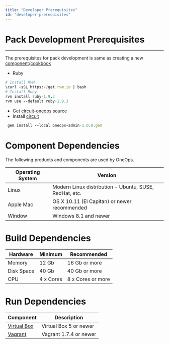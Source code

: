 ```yaml
---
title: "Developer Prerequisites"
id: "developer-prerequisites"
---
```



# Pack Development Prerequisites
----------------

  The prerequisites for pack development is same as creating a new [component](#component)/[cookbook](#cookbook)

  * Ruby

~~~ruby
# Install RVM
\curl -sSL https://get.rvm.io | bash
# Install Ruby
rvm install ruby-1.9.3
rvm use --default ruby-1.9.3

~~~


 * Get [circuit-oneops](https://github.com/oneops/circuit-oneops-1) source
 * Install [circuit](#../key-concepts/circuit)

~~~ruby
 gem install --local oneops-admin-1.0.0.gem
~~~



# Component Dependencies

The following products and components are used by OneOps. 

Operating System | Version
---------------- | -------
Linux  | Modern Linux distribution - Ubuntu, SUSE, RedHat, etc.
Apple Mac | OS X 10.11 (El Capitan) or newer recommended
Window | Windows 8.1 and newer

# Build Dependencies

Hardware | Minimum | Recommended
-------- | ------- | -----------
Memory | 12 Gb | 16 Gb or more
Disk Space | 40 Gb | 40 Gb or more
CPU | 4 x Cores | 8 x Cores or more

# Run Dependencies

Component | Description
--------- | -----------
[Virtual Box](https://www.virtualbox.org/) | Virtual Box 5 or newer
[Vagrant](https://www.vagrantup.com/) | Vagrant 1.7.4 or newer
